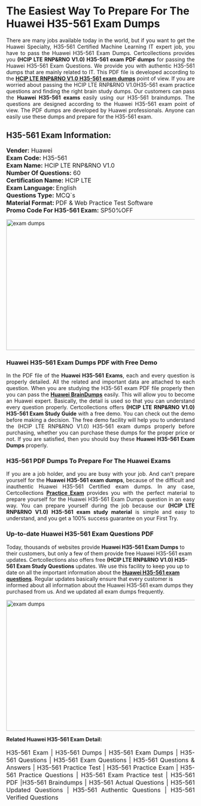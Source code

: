 <h1>The Easiest Way To Prepare For The Huawei H35-561 Exam Dumps</h1> <p style="text-align:justify">There are many jobs available today in the world, but if you want to get the Huawei Specialty, H35-561 Certified Machine Learning IT expert job, you have to pass the Huawei H35-561 Exam Dumps. Certcollections provides you <strong>(HCIP LTE RNP&RNO V1.0) H35-561 exam PDF dumps</strong> for passing the Huawei H35-561 Exam Questions. We provide you with authentic H35-561 dumps that are mainly related to IT. This PDF file is developed according to the <a href="https://www.certsofficial.com/huawei/h35-561-questions"><strong>HCIP LTE RNP&RNO V1.0 H35-561 exam dumps</strong></a> point of view. If you are worried about passing the HCIP LTE RNP&RNO V1.0H35-561 exam practice questions and finding the right brain study dumps. Our customers can pass the <strong>Huawei H35-561 exams </strong>easily using our H35-561 braindumps. The questions are designed according to the Huawei H35-561 exam point of view. The PDF dumps are developed by Huawei professionals. Anyone can easily use these dumps and prepare for the H35-561 exam.</p> <h2><strong>H35-561 Exam Information:</strong></h2> <p><span style="font-size:16px"><strong>Vender:</strong> Huawei<br /> <strong>Exam Code:</strong> H35-561<br /> <strong>Exam Name:</strong> HCIP LTE RNP&RNO V1.0<br /> <strong>Number Of Questions:</strong> 60<br /> <strong>Certification Name:</strong> HCIP LTE<br /> <strong>Exam Language: </strong>English<br /> <strong>Questions Type:</strong> MCQ`s<br /> <strong>Material Format: </strong>PDF & Web Practice Test Software<br /> <strong>Promo Code For H35-561 Exam:</strong> SP50%OFF</span></p> <p><a href="https://www.certsofficial.com/huawei/h35-561-questions" rel="no-follow"><img alt="exam dumps" src="https://www.certcollections.com/uploads/content/certsofficial.jpg" style="height:350px; width:750px" /></a></p> <h3><strong>Huawei H35-561 Exam Dumps PDF with Free Demo</strong></h3> <p style="text-align:justify">In the PDF file of the <strong>Huawei H35-561 Exams</strong>, each and every question is properly detailed. All the related and important data are attached to each question. When you are studying the H35-561 exam PDF file properly then you can pass the <a href="https://www.certsofficial.com/huawei-dumps"><strong>Huawei BrainDumps</strong></a> easily. This will allow you to become an Huawei expert. Basically, the detail is used so that you can understand every question properly. Certcollections offers <strong>(HCIP LTE RNP&RNO V1.0) H35-561 Exam Study Guide</strong> with a free demo. You can check out the demo before making a decision. The free demo facility will help you to understand the (HCIP LTE RNP&RNO V1.0) H35-561 exam dumps properly before purchasing, whether you can purchase these dumps for the proper price or not. If you are satisfied, then you should buy these <strong>Huawei H35-561 Exam Dumps</strong> properly.</p> <h3><strong>H35-561 PDF Dumps To Prepare For The Huawei Exams</strong></h3> <p style="text-align:justify">If you are a job holder, and you are busy with your job. And can't prepare yourself for the <strong>Huawei H35-561 exam dumps</strong>, because of the difficult and inauthentic Huawei H35-561 Certified exam dumps. In any case, Certcollections <strong><a href="https://www.certsofficial.com/">Practice Exam</a></strong> provides you with the perfect material to prepare yourself for the Huawei H35-561 Exam Dumps question in an easy way. You can prepare yourself during the job because our <strong>(HCIP LTE RNP&RNO V1.0) H35-561 exam study material</strong> is simple and easy to understand, and you get a 100% success guarantee on your First Try.</p> <h3><strong>Up-to-date Huawei H35-561 Exam Questions PDF</strong></h3> <p>Today, thousands of websites provide <strong>Huawei H35-561 Exam Dumps</strong> to their customers, but only a few of them provide free Huawei H35-561 exam updates. Certcollections also offers free <strong>(HCIP LTE RNP&RNO V1.0) H35-561 Exam Study Questions</strong> updates. We use this facility to keep you up to date on all the important information about the <a href="https://www.certsofficial.com/huawei/h35-561-questions"><strong>Huawei H35-561 exam questions</strong></a>. Regular updates basically ensure that every customer is informed about all information about the Huawei H35-561 exam dumps they purchased from us. And we updated all exam dumps frequently.</p> <p><a href="https://www.certsofficial.com/huawei/h35-561-questions"><img alt="exam dumps " src="https://www.certcollections.com/uploads/content/certsofficial2.jpg" style="height:350px; width:750px" /></a></p> <p style="text-align:justify"><span style="font-size:14px"><strong>Related Huawei H35-561 Exam Detail:</strong></span><br /> <br /> <span style="font-size:16px">H35-561 Exam | H35-561 Dumps | H35-561 Exam Dumps | H35-561 Questions | H35-561 Exam Questions | H35-561 Questions & Answers | H35-561 Practice Test | H35-561 Practice Exam | H35-561 Practice Questions | H35-561 Exam Practice test | H35-561 PDF |H35-561 Braindumps | H35-561 Actual Questions | H35-561 Updated Questions | H35-561 Authentic Questions | H35-561 Verified Questions</span></p>
